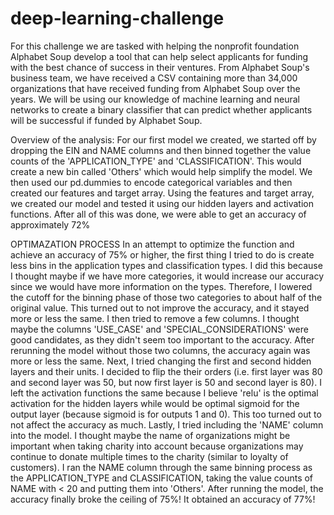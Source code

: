 # deep-learning-challenge
For this challenge we are tasked with helping the nonprofit foundation Alphabet Soup develop a tool that can help select applicants for funding with the best chance of success in their ventures.
From Alphabet Soup's business team, we have received a CSV containing more than 34,000 organizations that have received funding from Alphabet Soup over the years.
We will be using our knowledge of machine learning and neural networks to create a binary classifier that can predict whether applicants will be successful if funded by Alphabet Soup.



Overview of the analysis:
For our first model we created,  we started off by dropping the EIN and NAME columns and then binned together the value counts of the 'APPLICATION_TYPE' and 'CLASSIFICATION'. This would create a new bin called 'Others' which would help simplify the model. We then used our pd.dummies to encode categorical variables and then created our features and target array. Using the features and target array, we created our model and tested it using our hidden layers and activation functions. After all of this was done, we were able to get an accuracy of approximately 72%



OPTIMAZATION PROCESS
 In an attempt to optimize the function and achieve an accuracy of 75% or higher, the first thing I tried to do is create less bins in the application types and classification types. I did this because I thought maybe if we have more categories, it would increase our accuracy since we would have more information on the types. Therefore, I lowered the cutoff for the binning phase of those two categories to about half of the original value. This turned out to not improve the accuracy, and it stayed more or less the same.
 I then tried to remove a few columns. I thought maybe the columns 'USE_CASE' and 'SPECIAL_CONSIDERATIONS' were good candidates, as they didn't seem too important to the accuracy. After rerunning the model without those two columns, the accuracy again was more or less the same.
 Next, I tried changing the first and second hidden layers and their units. I decided to flip the their orders (i.e. first layer was 80 and second layer was 50, but now first layer is 50 and second layer is 80). I left the activation functions the same because I believe 'relu'  is the optimal activation for the hidden layers while would be optimal sigmoid for the output layer (because sigmoid is for outputs 1 and 0). This too turned out to not affect the accuracy as much.
 Lastly, I tried including the 'NAME' column into the model. I thought maybe the name of organizations might be important when taking charity into account because organizations may continue to donate multiple times to the charity (similar to loyalty of customers). I ran the NAME column through the same binning process as the APPLICATION_TYPE and CLASSIFICATION, taking the value counts of NAME with < 20 and putting them into 'Others'. After running the model, the accuracy finally broke the ceiling of 75%! It obtained an accuracy of 77%! 